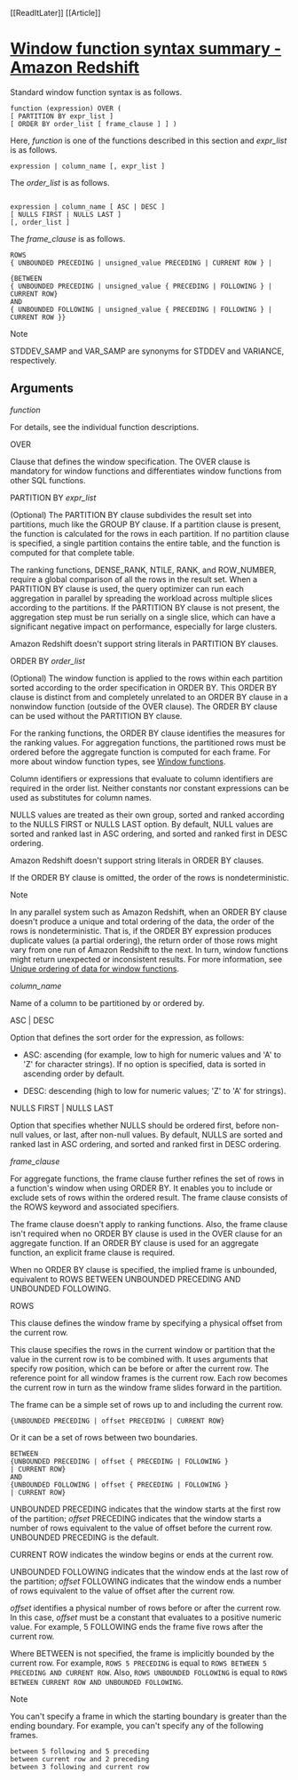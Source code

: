 [[ReadItLater]] [[Article]]

# [Window function syntax summary - Amazon Redshift](https://docs.aws.amazon.com/redshift/latest/dg/r_Window_function_synopsis.html)

Standard window function syntax is as follows.

```
function (expression) OVER (
[ PARTITION BY expr_list ]
[ ORDER BY order_list [ frame_clause ] ] )
```

Here, *function* is one of the functions described in this section and *expr\_list* is as follows.

```
expression | column_name [, expr_list ]
```

The *order\_list* is as follows.

```

expression | column_name [ ASC | DESC ] 
[ NULLS FIRST | NULLS LAST ]
[, order_list ]
```

The *frame\_clause* is as follows.

```
ROWS
{ UNBOUNDED PRECEDING | unsigned_value PRECEDING | CURRENT ROW } |

{BETWEEN
{ UNBOUNDED PRECEDING | unsigned_value { PRECEDING | FOLLOWING } |
CURRENT ROW}
AND
{ UNBOUNDED FOLLOWING | unsigned_value { PRECEDING | FOLLOWING } |
CURRENT ROW }}
```

Note

STDDEV\_SAMP and VAR\_SAMP are synonyms for STDDEV and VARIANCE, respectively.

## Arguments

*function*

For details, see the individual function descriptions.

OVER

Clause that defines the window specification. The OVER clause is mandatory for window functions and differentiates window functions from other SQL functions.

PARTITION BY *expr\_list*

(Optional) The PARTITION BY clause subdivides the result set into partitions, much like the GROUP BY clause. If a partition clause is present, the function is calculated for the rows in each partition. If no partition clause is specified, a single partition contains the entire table, and the function is computed for that complete table.

The ranking functions, DENSE\_RANK, NTILE, RANK, and ROW\_NUMBER, require a global comparison of all the rows in the result set. When a PARTITION BY clause is used, the query optimizer can run each aggregation in parallel by spreading the workload across multiple slices according to the partitions. If the PARTITION BY clause is not present, the aggregation step must be run serially on a single slice, which can have a significant negative impact on performance, especially for large clusters.

Amazon Redshift doesn't support string literals in PARTITION BY clauses.

ORDER BY *order\_list*

(Optional) The window function is applied to the rows within each partition sorted according to the order specification in ORDER BY. This ORDER BY clause is distinct from and completely unrelated to an ORDER BY clause in a nonwindow function (outside of the OVER clause). The ORDER BY clause can be used without the PARTITION BY clause.

For the ranking functions, the ORDER BY clause identifies the measures for the ranking values. For aggregation functions, the partitioned rows must be ordered before the aggregate function is computed for each frame. For more about window function types, see [Window functions](https://docs.aws.amazon.com/c_Window_functions.html).

Column identifiers or expressions that evaluate to column identifiers are required in the order list. Neither constants nor constant expressions can be used as substitutes for column names.

NULLS values are treated as their own group, sorted and ranked according to the NULLS FIRST or NULLS LAST option. By default, NULL values are sorted and ranked last in ASC ordering, and sorted and ranked first in DESC ordering.

Amazon Redshift doesn't support string literals in ORDER BY clauses.

If the ORDER BY clause is omitted, the order of the rows is nondeterministic.

Note

In any parallel system such as Amazon Redshift, when an ORDER BY clause doesn't produce a unique and total ordering of the data, the order of the rows is nondeterministic. That is, if the ORDER BY expression produces duplicate values (a partial ordering), the return order of those rows might vary from one run of Amazon Redshift to the next. In turn, window functions might return unexpected or inconsistent results. For more information, see [Unique ordering of data for window functions](https://docs.aws.amazon.com/r_Examples_order_by_WF.html).

*column\_name*

Name of a column to be partitioned by or ordered by.

ASC | DESC

Option that defines the sort order for the expression, as follows:

-   ASC: ascending (for example, low to high for numeric values and 'A' to 'Z' for character strings). If no option is specified, data is sorted in ascending order by default.
    
-   DESC: descending (high to low for numeric values; 'Z' to 'A' for strings).
    

NULLS FIRST | NULLS LAST

Option that specifies whether NULLS should be ordered first, before non-null values, or last, after non-null values. By default, NULLS are sorted and ranked last in ASC ordering, and sorted and ranked first in DESC ordering.

*frame\_clause*

For aggregate functions, the frame clause further refines the set of rows in a function's window when using ORDER BY. It enables you to include or exclude sets of rows within the ordered result. The frame clause consists of the ROWS keyword and associated specifiers.

The frame clause doesn't apply to ranking functions. Also, the frame clause isn't required when no ORDER BY clause is used in the OVER clause for an aggregate function. If an ORDER BY clause is used for an aggregate function, an explicit frame clause is required.

When no ORDER BY clause is specified, the implied frame is unbounded, equivalent to ROWS BETWEEN UNBOUNDED PRECEDING AND UNBOUNDED FOLLOWING.

ROWS

This clause defines the window frame by specifying a physical offset from the current row.

This clause specifies the rows in the current window or partition that the value in the current row is to be combined with. It uses arguments that specify row position, which can be before or after the current row. The reference point for all window frames is the current row. Each row becomes the current row in turn as the window frame slides forward in the partition.

The frame can be a simple set of rows up to and including the current row.

```
{UNBOUNDED PRECEDING | offset PRECEDING | CURRENT ROW}
```

Or it can be a set of rows between two boundaries.

```
BETWEEN
{UNBOUNDED PRECEDING | offset { PRECEDING | FOLLOWING }
| CURRENT ROW}
AND
{UNBOUNDED FOLLOWING | offset { PRECEDING | FOLLOWING }
| CURRENT ROW}
```

UNBOUNDED PRECEDING indicates that the window starts at the first row of the partition; *offset* PRECEDING indicates that the window starts a number of rows equivalent to the value of offset before the current row. UNBOUNDED PRECEDING is the default.

CURRENT ROW indicates the window begins or ends at the current row.

UNBOUNDED FOLLOWING indicates that the window ends at the last row of the partition; *offset* FOLLOWING indicates that the window ends a number of rows equivalent to the value of offset after the current row.

*offset* identifies a physical number of rows before or after the current row. In this case, *offset* must be a constant that evaluates to a positive numeric value. For example, 5 FOLLOWING ends the frame five rows after the current row.

Where BETWEEN is not specified, the frame is implicitly bounded by the current row. For example, `ROWS 5 PRECEDING` is equal to `ROWS BETWEEN 5 PRECEDING AND CURRENT ROW`. Also, `ROWS UNBOUNDED FOLLOWING` is equal to `ROWS BETWEEN CURRENT ROW AND UNBOUNDED FOLLOWING`.

Note

You can't specify a frame in which the starting boundary is greater than the ending boundary. For example, you can't specify any of the following frames.

```
between 5 following and 5 preceding
between current row and 2 preceding
between 3 following and current row
```